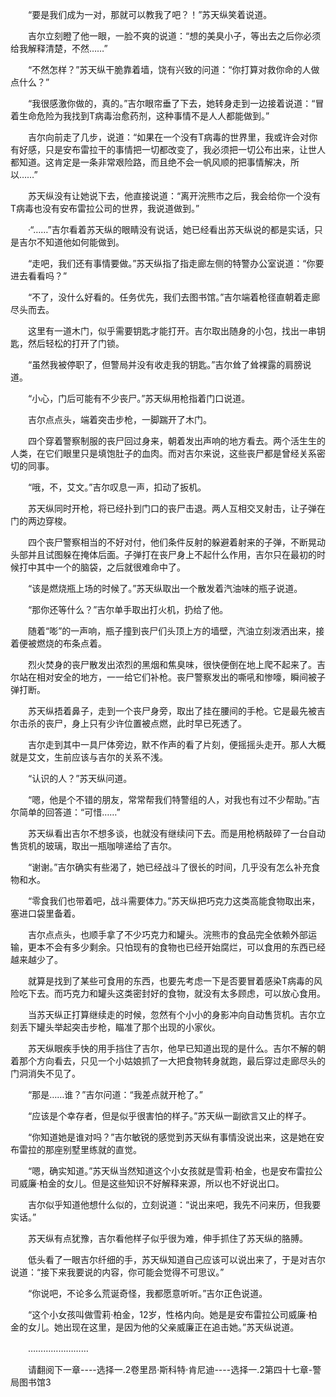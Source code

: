 <div class="read-content j_readContent" id="">
                <p>　　“要是我们成为一对，那就可以教我了吧？！”苏天纵笑着说道。<p>　　吉尔立刻瞪了他一眼，一脸不爽的说道：“想的美臭小子，等出去之后你必须给我解释清楚，不然……”<p>　　“不然怎样？”苏天纵干脆靠着墙，饶有兴致的问道：“你打算对救你命的人做点什么？”<p>　　“我很感激你做的，真的。”吉尔眼帘垂了下去，她转身走到一边接着说道：“冒着生命危险为我找到T病毒治愈药剂，这种事情不是人人都能做到。”<p>　　吉尔向前走了几步，说道：“如果在一个没有T病毒的世界里，我或许会对你有好感，只是安布雷拉干的事情把一切都改变了，我必须把一切公布出来，让世人都知道。这肯定是一条非常艰险路，而且绝不会一帆风顺的把事情解决，所以……”<p>　　苏天纵没有让她说下去，他直接说道：“离开浣熊市之后，我会给你一个没有T病毒也没有安布雷拉公司的世界，我说道做到。”<p>　　·“……”吉尔看着苏天纵的眼睛没有说话，她已经看出苏天纵说的都是实话，只是吉尔不知道他如何能做到。<p>　　“走吧，我们还有事情要做。”苏天纵指了指走廊左侧的特警办公室说道：“你要进去看看吗？”<p>　　“不了，没什么好看的。任务优先，我们去图书馆。”吉尔端着枪径直朝着走廊尽头而去。<p>　　这里有一道木门，似乎需要钥匙才能打开。吉尔取出随身的小包，找出一串钥匙，然后轻松的打开了门锁。<p>　　“虽然我被停职了，但警局并没有收走我的钥匙。”吉尔耸了耸裸露的肩膀说道。<p>　　“小心，门后可能有不少丧尸。”苏天纵用枪指着门口说道。<p>　　吉尔点点头，端着突击步枪，一脚踹开了木门。<p>　　四个穿着警察制服的丧尸回过身来，朝着发出声响的地方看去。两个活生生的人类，在它们眼里只是填饱肚子的血肉。而对吉尔来说，这些丧尸都是曾经关系密切的同事。<p>　　“哦，不，艾文。”吉尔叹息一声，扣动了扳机。<p>　　苏天纵同时开枪，将已经扑到门口的丧尸击退。两人互相交叉射击，让子弹在门的两边穿梭。<p>　　四个丧尸警察相当的不好对付，他们条件反射的躲避着射来的子弹，不断晃动头部并且试图躲在掩体后面。子弹打在丧尸身上不起什么作用，吉尔只在最初的时候打中其中一个的脑袋，之后就很难命中了。<p>　　“该是燃烧瓶上场的时候了。”苏天纵取出一个散发着汽油味的瓶子说道。<p>　　“那你还等什么？”吉尔单手取出打火机，扔给了他。<p>　　随着“嘭”的一声响，瓶子撞到丧尸们头顶上方的墙壁，汽油立刻泼洒出来，接着便被燃烧的布条点着。<p>　　烈火焚身的丧尸散发出浓烈的黑烟和焦臭味，很快便倒在地上爬不起来了。吉尔站在相对安全的地方，一一给它们补枪。丧尸警察发出的嘶吼和惨嚎，瞬间被子弹打断。<p>　　苏天纵捂着鼻子，走到一个丧尸身旁，取出了挂在腰间的手枪。它是最先被吉尔击杀的丧尸，身上只有少许位置被点燃，此时早已死透了。<p>　　吉尔走到其中一具尸体旁边，默不作声的看了片刻，便摇摇头走开。那人大概就是艾文，生前应该与吉尔的关系不浅。<p>　　“认识的人？”苏天纵问道。<p>　　“嗯，他是个不错的朋友，常常帮我们特警组的人，对我也有过不少帮助。”吉尔简单的回答道：“可惜……”<p>　　苏天纵看出吉尔不想多谈，也就没有继续问下去。而是用枪柄敲碎了一台自动售货机的玻璃，取出一瓶咖啡递给了吉尔。<p>　　“谢谢。”吉尔确实有些渴了，她已经战斗了很长的时间，几乎没有怎么补充食物和水。<p>　　“零食我们也带着吧，战斗需要体力。”苏天纵把巧克力这类高能食物取出来，塞进口袋里备着。<p>　　吉尔点点头，也顺手拿了不少巧克力和罐头。浣熊市的食品完全依赖外部运输，更本不会有多少剩余。只怕现有的食物也已经开始腐烂，可以食用的东西已经越来越少了。<p>　　就算是找到了某些可食用的东西，也要先考虑一下是否要冒着感染T病毒的风险吃下去。而巧克力和罐头这类密封好的食物，就没有太多顾虑，可以放心食用。<p>　　当苏天纵正打算继续走的时候，忽然有个小小的身影冲向自动售货机。吉尔立刻丢下罐头举起突击步枪，瞄准了那个出现的小家伙。<p>　　苏天纵眼疾手快的用手挡住了吉尔，他早已知道出现的是什么。吉尔不解的朝着那个方向看去，只见一个小姑娘抓了一大把食物转身就跑，最后穿过走廊尽头的门洞消失不见了。<p>　　“那是……谁？”吉尔问道：“我差点就开枪了。”<p>　　“应该是个幸存者，但是似乎很害怕的样子。”苏天纵一副欲言又止的样子。<p>　　“你知道她是谁对吗？”吉尔敏锐的感觉到苏天纵有事情没说出来，这是她在安布雷拉的那座别墅里练就的直觉。<p>　　“嗯，确实知道。”苏天纵当然知道这个小女孩就是雪莉·柏金，也是安布雷拉公司威廉·柏金的女儿。但是这些知识不好解释来源，所以也不好说出口。<p>　　吉尔似乎知道他想什么似的，立刻说道：“说出来吧，我先不问来历，但我要实话。”<p>　　苏天纵有点犹豫，吉尔看他样子似乎很为难，伸手抓住了苏天纵的胳膊。<p>　　低头看了一眼吉尔纤细的手，苏天纵知道自己应该可以说出来了，于是对吉尔说道：“接下来我要说的内容，你可能会觉得不可思议。”<p>　　“你说吧，不论多么荒诞奇怪，我都愿意听听。”吉尔正色说道。<p>　　“这个小女孩叫做雪莉·柏金，12岁，性格内向。她是是安布雷拉公司威廉·柏金的女儿。她出现在这里，是因为他的父亲威廉正在追击她。”苏天纵说道。<p>　　……………………<p>　　请翻阅下一章----选择一.2卷里昂·斯科特·肯尼迪----选择一.2第四十七章-警局图书馆3<p> 
            </div>